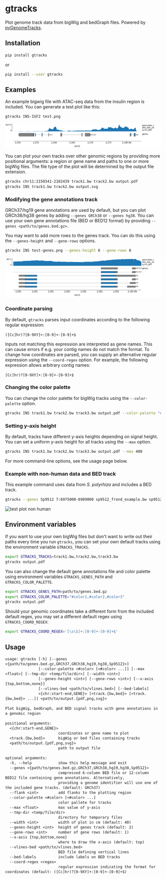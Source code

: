 # gtracks

Plot genome track data from bigWig and bedGraph files. Powered by [pyGenomeTracks](https://github.com/deeptools/pyGenomeTracks).

## Installation

```sh
pip install gtracks
```
or
```sh
pip install --user gtracks
```

## Examples

An example bigwig file with ATAC-seq data from the insulin region is included.
You can generate a test plot like this:
```sh
gtracks INS-IGF2 test.png
```
![test plot](https://github.com/anthony-aylward/gtracks/raw/master/test.png)

You can plot your own tracks over other genomic regions by providing more
positional arguments: a region or gene name and paths to one or more bigWig
files. The file type of the plot will be determined by the
output file extension.
```sh
gtracks chr11:2150341-2182439 track1.bw track2.bw output.pdf
gtracks INS track1.bw track2.bw output.svg
```

### Modifying the gene annotations track

GRCh37/hg19 gene annotations are used by default, but you can plot GRCh38/hg38
genes by adding `--genes GRCh38` or `--genes hg38`. You can use your own gene
annotations file (BED or BED12 format) by providing
`--genes <path/to/genes.bed.gz>`.

You may want to add more rows to the genes track. You can do this using
the `--genes-height` and `--gene-rows` options.

```sh
gtracks INS test-genes.png --genes-height 6 --gene-rows 6
```
![test plot with more gene rows](https://github.com/anthony-aylward/gtracks/raw/master/test-genes.png)

### Coordinate parsing

By default, `gtracks` parses input coordinates according to the following regular expression:

```([Cc]hr)?[0-9XY]+:[0-9]+-[0-9]+$```

Inputs not matching this expression are interpreted as gene names. This can cause errors
if e.g. your contig names do not match the format. To change how coordinates are parsed,
you can supply an alternative regular expression using the `--coord-regex` option. For example, the following expression
allows arbitrary contig names:

```[Cc]hr)?[0-9XY]+:[0-9]+-[0-9]+$```

### Changing the color palette

You can change the color palette for bigWig tracks using the `--color-palette` option.
```sh
gtracks INS track1.bw track2.bw track3.bw output.pdf --color-palette "#color1" "#color2" "#color3"
```

### Setting y-axis height

By default, tracks have different y-axis heights depending on signal height.
You can set a uniform y-axis height for all tracks using the `--max` option.

```sh
gtracks INS track1.bw track2.bw track3.bw output.pdf --max 400
```

For more command-line options, see the usage page below.

### Example with non-human data and BED track

This example command uses data from _S. polyrhiza_ and includes a BED track.

```sh
gtracks --genes Sp9512 7:6975000-6989000 sp9512_frond_example.bw sp9512_turion_example.bw sp9512_frond_turion_dmr.bed test-non-human.png
```

![test plot non human](https://github.com/anthony-aylward/gtracks/raw/master/test-non-human.png)

## Environment variables

If you want to use your own bigWig files but don't want to write out their
paths every time you run `gtracks`, you can set your own default tracks using
the environment variable `GTRACKS_TRACKS`.
```sh
export GTRACKS_TRACKS=track1.bw,track2.bw,track3.bw
gtracks output.pdf
```

You can also change the default gene annotations file and color palette using
environment variables `GTRACKS_GENES_PATH` and `GTRACKS_COLOR_PALETTE`.
```sh
export GTRACKS_GENES_PATH=path/to/genes.bed.gz
export GTRACKS_COLOR_PALETTE="#color1,#color2,#color3"
gtracks output.pdf
```

Should your genomic coordinates take a different form from the included default
regex, you may set a different default regex using `GTRACKS_COORD_REGEX`:
```sh
export GTRACKS_COORD_REGEX='[\s\S]+:[0-9]+-[0-9]+$'
```

## Usage

```
usage: gtracks [-h] [--genes <{path/to/genes.bed.gz,GRCh37,GRCh38,hg19,hg38,Sp9512}>]
               [--color-palette <#color> [<#color> ...]] [--max <float>] [--tmp-dir <temp/file/dir>] [--width <int>]
               [--genes-height <int>] [--gene-rows <int>] [--x-axis {top,bottom,none}]
               [--vlines-bed <path/to/vlines.bed>] [--bed-labels]
               <{chr:start-end,GENE}> [<track.{bw,bed}> [<track.{bw,bed}> ...]] <path/to/output.{pdf,png,svg}>

Plot bigWig, bedGraph, and BED signal tracks with gene annotations in a genomic region

positional arguments:
  <{chr:start-end,GENE}>
                        coordinates or gene name to plot
  <track.{bw,bed}>      bigWig or bed files containing tracks
  <path/to/output.{pdf,png,svg}>
                        path to output file

optional arguments:
  -h, --help            show this help message and exit
  --genes <{path/to/genes.bed.gz,GRCh37,GRCh38,hg19,hg38,Sp9512}>
                        compressed 6-column BED file or 12-column BED12 file containing gene annotations. Alternatively,
                        providing a genome identifier will use one of the included gene tracks. (default: GRCh37)
  --flank <int>         add flanks to the plotting region
  --color-palette <#color> [<#color> ...]
                        color pallete for tracks
  --max <float>         max value of y-axis
  --tmp-dir <temp/file/dir>
                        directory for temporary files
  --width <int>         width of plot in cm (default: 40)
  --genes-height <int>  height of genes track (default: 2)
  --gene-rows <int>     number of gene rows (default: 1)
  --x-axis {top,bottom,none}
                        where to draw the x-axis (default: top)
  --vlines-bed <path/to/vlines.bed>
                        BED file defining vertical lines
  --bed-labels          include labels on BED tracks
  --coord-regex <regex>
                        regular expression indicating the format for coordinates (default: ([Cc]hr)?[0-9XY]+:[0-9]+-[0-9]+$)
```

